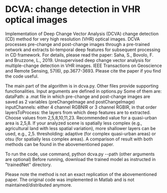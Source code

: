 # DCVA: change detection in VHR optical images

Implementation of Deep Change Vector Analysis (DCVA) change detection (CD) method for very high resolution (VHR) optical images. DCVA processes
pre-change and post-change images through a pre-trained network and extracts bi-temporal deep features for subsequent processing in CD framework.
For details, please read the paper:
Saha, S., Bovolo, F. and Bruzzone, L., 2019. Unsupervised deep change vector analysis for multiple-change detection in VHR images. IEEE Transactions on Geoscience and Remote Sensing, 57(6), pp.3677-3693.
Please cite the paper if you find the code useful.

The main part of the algorithm is in dcva.py. Other files provide supporting functionalities. 
Input arguments are defined in options.py
Some of them are:
dataPath: a .mat file in which pre-change and post-change images are saved as 2 variables (preChangeImage and postChangeImage)
inputChannels: either 4 channel RGBNIR or 3 channel RGBIR, in that order
layersToProcess: the layers from which deep features are to extracted. Choose values from 2,5,8,10,11,23. Recommended value for 
a quasi-urban area is 2,5,8. If your analyzed scene is spatially less complex (e.g., agricultural land with less spatial variation),
more shallower layers can be used, e.g., 2,5. 
thresholding: adaptive (for complex quasi-urban areas) or otsu (for spatially less complex areas). A comparison of result with both methods
can be found in the abovementioned paper. 

To run the code, use command, python dcva.py --path <dataPath> (other arguments are optional)
Before running, download the trained model as instructed in "trainedNet" directory.

Please note the method is not an exact replication of the abovementioned paper. The original code was implemented in Matlab and is not maintained/distributed anymore.
